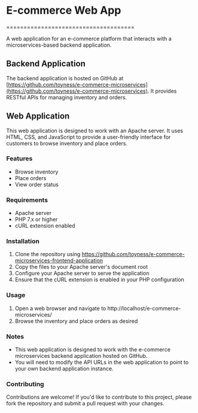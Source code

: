 # E-commerce Web App
=====================================

A web application for an e-commerce platform that interacts with a microservices-based backend application.

## Backend Application

The backend application is hosted on GitHub at [https://github.com/toyness/e-commerce-microservices](https://github.com/toyness/e-commerce-microservices). It provides RESTful APIs for managing inventory and orders.

## Web Application

This web application is designed to work with an Apache server. It uses HTML, CSS, and JavaScript to provide a user-friendly interface for customers to browse inventory and place orders.

### Features

* Browse inventory
* Place orders
* View order status

### Requirements

* Apache server
* PHP 7.x or higher
* cURL extension enabled

### Installation

1. Clone the repository using https://github.com/toyness/e-commerce-microservices-frontend-application
2. Copy the files to your Apache server's document root
3. Configure your Apache server to serve the application
4. Ensure that the cURL extension is enabled in your PHP configuration

### Usage

1. Open a web browser and navigate to http://localhost/e-commerce-microservices/
2. Browse the inventory and place orders as desired

### Notes

* This web application is designed to work with the e-commerce microservices backend application hosted on GitHub.
* You will need to modify the API URLs in the web application to point to your own backend application instance.

### Contributing

Contributions are welcome! If you'd like to contribute to this project, please fork the repository and submit a pull request with your changes.
